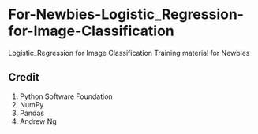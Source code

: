 # For-Newbies-Logistic_Regression-for-Image-Classification
Logistic_Regression for Image Classification Training material for Newbies

## Credit

1. Python Software Foundation 
2. NumPy
3. Pandas
4. Andrew Ng 

